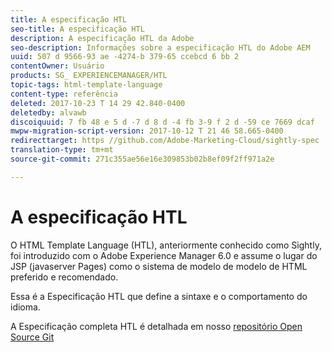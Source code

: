 ```yaml
---
title: A especificação HTL
seo-title: A especificação HTL
description: A especificação HTL da Adobe
seo-description: Informações sobre a especificação HTL do Adobe AEM
uuid: 507 d 9566-93 ae -4274-b 379-65 ccebcd 6 bb 2
contentOwner: Usuário
products: SG_ EXPERIENCEMANAGER/HTL
topic-tags: html-template-language
content-type: referência
deleted: 2017-10-23 T 14 29 42.840-0400
deletedby: alvawb
discoiquuid: 7 fb 48 e 5 d -7 d 8 d -4 fb 3-9 f 2 d -59 ce 7669 dcaf
mwpw-migration-script-version: 2017-10-12 T 21 46 58.665-0400
redirecttarget: https //github.com/Adobe-Marketing-Cloud/sightly-spec
translation-type: tm+mt
source-git-commit: 271c355ae56e16e309853b02b8ef09f2ff971a2e

---
```



# A especificação HTL

O HTML Template Language (HTL), anteriormente conhecido como Sightly, foi introduzido com o Adobe Experience Manager 6.0 e assume o lugar do JSP (javaserver Pages) como o sistema de modelo de modelo de HTML preferido e recomendado.

Essa é a Especificação HTL que define a sintaxe e o comportamento do idioma.

A Especificação completa HTL é detalhada em nosso [repositório Open Source Git](https://github.com/adobe/htl-spec)
